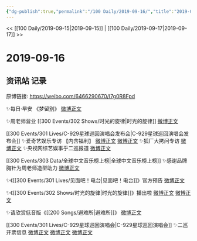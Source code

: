 ```yaml
---
{"dg-publish":true,"permalink":"/100 Daily/2019-09-16/","title":"2019-09-16","created":"2023-03-29T11:49:15.515+08:00","updated":"2023-03-29T11:50:36.035+08:00"}
---
```



<< [[100 Daily/2019-09-15\|2019-09-15]] | [[100 Daily/2019-09-17\|2019-09-17]] >>

# 2019-09-16

## 资讯站 记录

原博链接: https://weibo.com/6466290670/I7g0R8Fpd

✨每日·早安
《梦留别》
[微博正文](https://m.weibo.cn/6466290670/4417061507682711)

✨周老师营业 [[300 Events/302 Shows/时光的旋律\|时光的旋律]]
[微博正文](https://m.weibo.cn/6466290670/4417224766441267)

[[300 Events/301 Lives/C-929星球巡回演唱会发布会\|C-929星球巡回演唱会发布会]]
✨爱奇艺娱乐专访
【内含福利】
[微博正文](https://m.weibo.cn/6466290670/4417104885130998)
[微博正文](https://m.weibo.cn/6466290670/4417170434324333)
✨狐厂大拷问专访
[微博正文](https://m.weibo.cn/6466290670/4417122224455557)
✨央视网综艺娱事乎二巡报道
[微博正文](https://m.weibo.cn/6466290670/4417272115902716)

[[300 Events/303 Data/全球中文音乐榜上榜\|全球中文音乐榜上榜]]
✨感谢品牌胸针为周老师造型助力
[微博正文](https://m.weibo.cn/6466290670/4417124850260729)

✨《[[300 Events/301 Lives/见面吧！电台\|见面吧！电台]]》官方预告
[微博正文](https://m.weibo.cn/6466290670/4417114725183501)

✨《[[300 Events/302 Shows/时光的旋律\|时光的旋律]]》播出啦
[微博正文](https://m.weibo.cn/6466290670/4417133876212561)
[微博正文](https://m.weibo.cn/6466290670/4417161626286352)

✨请欣赏低音版《[[200 Songs/避难所\|避难所]]》
[微博正文](https://m.weibo.cn/6466290670/4417149986545983)

[[300 Events/301 Lives/C-929星球巡回演唱会\|C-929星球巡回演唱会]]
✨二巡开票信息
[微博正文](https://m.weibo.cn/6466290670/4417152600020185)
[微博正文](https://m.weibo.cn/6466290670/4417161043172234)
[微博正文](https://m.weibo.cn/6466290670/4417168235831404)
